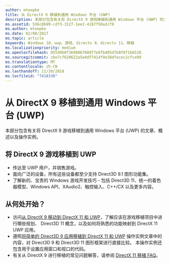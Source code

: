 ```yaml
---
author: mtoepke
title: 从 DirectX 9 移植到通用 Windows 平台 (UWP)
description: 本部分包含有关将 DirectX 9 游戏移植到通用 Windows 平台 (UWP) 的文章、概述以及操作实例。
ms.assetid: 536c0b99-cdf3-1527-1ee2-4187f50a2cf0
ms.author: mtoepke
ms.date: 02/08/2017
ms.topic: article
keywords: Windows 10、uwp、游戏、directx 9、directx 11、移植
ms.localizationpriority: medium
ms.openlocfilehash: 05549b0f3696067689f7e8fbd05dfb0f8f1bb528
ms.sourcegitcommit: cbe7cf620622a5e4df7414f9e38dfecec1cfca99
ms.translationtype: MT
ms.contentlocale: zh-CN
ms.lasthandoff: 11/20/2018
ms.locfileid: "7418330"
---
```

# <a name="port-from-directx-9-to-universal-windows-platform-uwp"></a>从 DirectX 9 移植到通用 Windows 平台 (UWP)



本部分包含有关将 DirectX 9 游戏移植到通用 Windows 平台 (UWP) 的文章、概述以及操作实例。

##  <a name="port-your-directx-9-game-to-uwp"></a>将 DirectX 9 游戏移植到 UWP


-   传达至 UWP 用户，并销售游戏。
-   面向广泛的设备，所有这些设备都至少支持 Direct3D 9.1 图形功能集。
-   了解新的、宝贵的 Windows 游戏开发技巧 - 包括 Direct3D 11、统一的着色器模型、Windows API、XAudio2、触控输入、C++/CX 以及更多内容。

## <a name="where-do-i-start"></a>从何处开始？


-   访问[从 DirectX 9 移动到 DirectX 11 和 UWP](porting-considerations.md)，了解应该在游戏移植项目中进行哪些规划、 Direct3D 11 概念，以及如何将熟悉的功能映射到 DirectX 11 UWP 应用。
-   遵照[将简单的 Direct3D 9 应用移植到 DirectX 11 和 UWP](walkthrough--simple-port-from-direct3d-9-to-11-1.md) 操作实例文章中的内容，对 Direct3D 9 和 Direct3D 11 图形框架进行直接比较。 本操作实例还包含用于设置应用窗口和视口的代码。
-   有关从 DirectX 9 进行移植的常见问题解答，请参阅 [DirectX 11 移植 FAQ](directx-porting-faq.md)。

 

 




